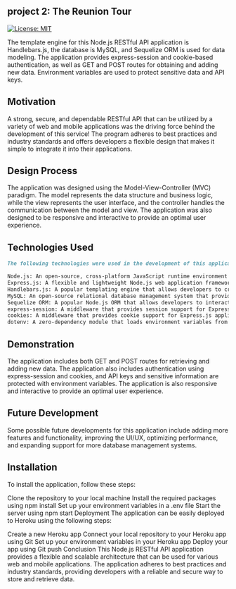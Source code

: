 
## project 2: The Reunion Tour
[![License: MIT](https://img.shields.io/badge/License-MIT-yellow.svg)](LICENSE)

The template engine for this Node.js RESTful API application is Handlebars.js, the database is MySQL, and Sequelize ORM is used for data modeling. The application provides express-session and cookie-based authentication, as well as GET and POST routes for obtaining and adding new data. Environment variables are used to protect sensitive data and API keys.

## Motivation
A strong, secure, and dependable RESTful API that can be utilized by a variety of web and mobile applications was the driving force behind the development of this service! The program adheres to best practices and industry standards and offers developers a flexible design that makes it simple to integrate it into their applications.

## Design Process
The application was designed using the Model-View-Controller (MVC) paradigm. The model represents the data structure and business logic, while the view represents the user interface, and the controller handles the communication between the model and view. The application was also designed to be responsive and interactive to provide an optimal user experience.

## Technologies Used
```md
The following technologies were used in the development of this application:

Node.js: An open-source, cross-platform JavaScript runtime environment that allows developers to build scalable and high-performance applications.
Express.js: A flexible and lightweight Node.js web application framework that provides a robust set of features for web and mobile applications.
Handlebars.js: A popular templating engine that allows developers to create dynamic HTML templates easily.
MySQL: An open-source relational database management system that provides a scalable and reliable way to store and retrieve data.
Sequelize ORM: A popular Node.js ORM that allows developers to interact with relational databases using JavaScript.
express-session: A middleware that provides session support for Express.js applications.
cookies: A middleware that provides cookie support for Express.js applications.
dotenv: A zero-dependency module that loads environment variables from a .env file into process.env.
```
## Demonstration
The application includes both GET and POST routes for retrieving and adding new data. The application also includes authentication using express-session and cookies, and API keys and sensitive information are protected with environment variables. The application is also responsive and interactive to provide an optimal user experience.

## Future Development
Some possible future developments for this application include adding more features and functionality, improving the UI/UX, optimizing performance, and expanding support for more database management systems.

## Installation
To install the application, follow these steps:

Clone the repository to your local machine
Install the required packages using npm install
Set up your environment variables in a .env file
Start the server using npm start
Deployment
The application can be easily deployed to Heroku using the following steps:

Create a new Heroku app
Connect your local repository to your Heroku app using Git
Set up your environment variables in your Heroku app
Deploy your app using Git push
Conclusion
This Node.js RESTful API application provides a flexible and scalable architecture that can be used for various web and mobile applications. The application adheres to best practices and industry standards, providing developers with a reliable and secure way to store and retrieve data.